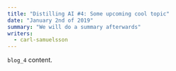 ```yaml
---
title: "Distilling AI #4: Some upcoming cool topic" 
date: "January 2nd of 2019"
summary: "We will do a summary afterwards"
writers:
  - carl-samuelsson
---
```

`blog_4` content.
